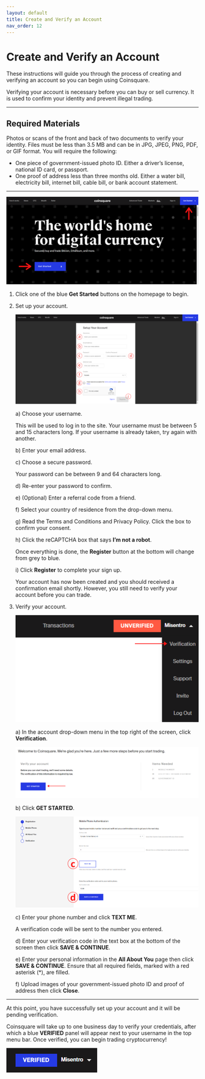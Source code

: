 ```yaml
---
layout: default
title: Create and Verify an Account
nav_order: 12
---
```


# Create and Verify an Account

These instructions will guide you through the process of creating and verifying an account so you can begin using Coinsquare.

Verifying your account is necessary before you can buy or sell currency. It is used to confirm your identity and prevent illegal trading.

* * *

## Required Materials

Photos or scans of the front and back of two documents to verify your identity.
Files must be less than 3.5 MB and can be in JPG, JPEG, PNG, PDF, or GIF format. You will require the following:
* One piece of government-issued photo ID. Either a driver’s license, national ID card, or passport.
* One proof of address less than three months old. Either a water bill, electricity bill, internet bill, cable bill, or bank account statement.

* * *

![Get Started](https://github.com/NLisicin/coinsquare-docs/blob/gh-pages/assets/images/Create1.PNG?raw=true)

1. Click one of the blue **Get Started** buttons on the homepage to begin.

2. Set up your account.

    ![Get Started](https://github.com/NLisicin/coinsquare-docs/blob/gh-pages/assets/images/Create2.PNG?raw=true)

    a) Choose your username. 
    
    This will be used to log in to the site. Your username must be between 5 and 15 characters long. If your username is already taken, try again with another.

    b) Enter your email address.
    
    c) Choose a secure password. 
    
    Your password can be between 9 and 64 characters long.
    
    d) Re-enter your password to confirm.

    e) (Optional) Enter a referral code from a friend.
    
    f) Select your country of residence from the drop-down menu.

    g) Read the Terms and Conditions and Privacy Policy. Click the box to confirm your consent.

    h) Click the reCAPTCHA box that says **I’m not a robot**.
    
    Once everything is done, the **Register** button at the bottom will change from grey to blue.
    
    i) Click **Register** to complete your sign up.
    
    Your account has now been created and you should received a confirmation email shortly. However, you still need to verify your account before you can trade.

3. Verify your account.

    <img src="https://github.com/NLisicin/coinsquare-docs/blob/gh-pages/assets/images/Verification%201.png?raw=true" alt="Verification"  width="500px">

    a) In the account drop-down menu in the top right of the screen, click **Verification**.

    ![Get Started](https://github.com/NLisicin/coinsquare-docs/blob/gh-pages/assets/images/Verification%202.png?raw=true)

    b) Click **GET STARTED**.

    ![Mobile Verification](https://github.com/NLisicin/coinsquare-docs/blob/gh-pages/assets/images/Verification%203.png?raw=true)

    c) Enter your phone number and click **TEXT ME**.
    
    A verification code will be sent to the number you entered.

    d) Enter your verification code in the text box at the bottom of the screen then click **SAVE & CONTINUE**.

    e) Enter your personal information in the **All About You** page then click **SAVE & CONTINUE**. Ensure that all required fields, marked with a red asterisk (*), are filled.

    f) Upload images of your government-issued photo ID and proof of address then click **Close**.

* * *

At this point, you have successfully set up your account and it will be pending verification.

Coinsquare will take up to one business day to verify your credentials, after which a blue **VERIFIED** panel will appear next to your username in the top menu bar. Once verified, you can begin trading cryptocurrency!

![Verified](https://github.com/NLisicin/coinsquare-docs/blob/gh-pages/assets/images/Verification%204.png?raw=true)

